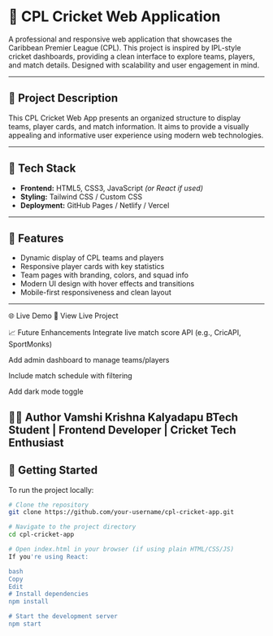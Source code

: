 # 🏏 CPL Cricket Web Application

A professional and responsive web application that showcases the Caribbean Premier League (CPL). This project is inspired by IPL-style cricket dashboards, providing a clean interface to explore teams, players, and match details. Designed with scalability and user engagement in mind.

---

## 📌 Project Description

This CPL Cricket Web App presents an organized structure to display teams, player cards, and match information. It aims to provide a visually appealing and informative user experience using modern web technologies.

---

## 🔧 Tech Stack

- **Frontend:** HTML5, CSS3, JavaScript *(or React if used)*
- **Styling:** Tailwind CSS / Custom CSS
- **Deployment:** GitHub Pages / Netlify / Vercel

---

## 🎯 Features

- Dynamic display of CPL teams and players
- Responsive player cards with key statistics
- Team pages with branding, colors, and squad info
- Modern UI design with hover effects and transitions
- Mobile-first responsiveness and clean layout

---
🌐 Live Demo
🔗 View Live Project

📈 Future Enhancements
Integrate live match score API (e.g., CricAPI, SportMonks)

Add admin dashboard to manage teams/players

Include match schedule with filtering

Add dark mode toggle

👨‍💻 Author
Vamshi Krishna Kalyadapu
BTech Student | Frontend Developer | Cricket Tech Enthusiast
---

## 🚀 Getting Started

To run the project locally:

```bash
# Clone the repository
git clone https://github.com/your-username/cpl-cricket-app.git

# Navigate to the project directory
cd cpl-cricket-app

# Open index.html in your browser (if using plain HTML/CSS/JS)
If you're using React:

bash
Copy
Edit
# Install dependencies
npm install

# Start the development server
npm start


